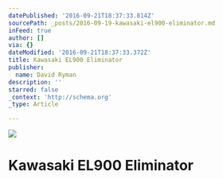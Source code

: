 ```yaml
---
datePublished: '2016-09-21T18:37:33.814Z'
sourcePath: _posts/2016-09-19-kawasaki-el900-eliminator.md
inFeed: true
author: []
via: {}
dateModified: '2016-09-21T18:37:33.372Z'
title: Kawasaki EL900 Eliminator
publisher:
  name: David Ryman
description: ''
starred: false
_context: 'http://schema.org'
_type: Article

---
```

![](https://the-grid-user-content.s3-us-west-2.amazonaws.com/2aa08869-0961-4a76-8e61-5d21ac61172b.jpg)

# Kawasaki EL900 Eliminator